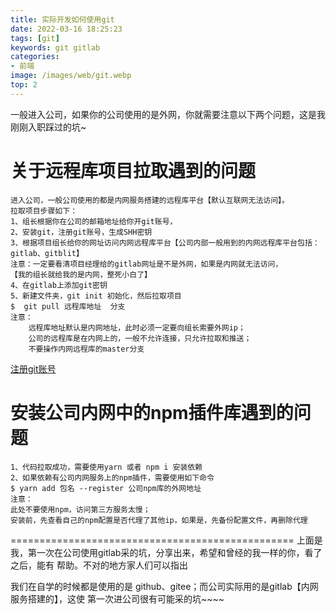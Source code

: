 ```yaml
---
title: 实际开发如何使用git
date: 2022-03-16 18:25:23
tags: [git]
keywords: git gitlab
categories:
- 前端
image: /images/web/git.webp
top: 2
---
```

一般进入公司，如果你的公司使用的是外网，你就需要注意以下两个问题，这是我刚刚入职踩过的坑~


# 关于远程库项目拉取遇到的问题
	进入公司，一般公司使用的都是内网服务搭建的远程库平台【默认互联网无法访问】。
	拉取项目步骤如下：
	1、组长根据你在公司的邮箱地址给你开git账号，
	2、安装git，注册git账号，生成SHH密钥
	3、根据项目组长给你的网址访问内网远程库平台【公司内部一般用到的内网远程库平台包括：
    gitlab、gitblit】
	注意：一定要看清项目经理给的gitlab网址是不是外网，如果是内网就无法访问，
	【我的组长就给我的是内网，整死小白了】
	4、在gitlab上添加git密钥
	5、新建文件夹，git init 初始化，然后拉取项目
	$  git pull 远程库地址  分支
	注意：
		远程库地址默认是内网地址，此时必须一定要向组长索要外网ip；
		公司的远程库是在内网上的，一般不允许连接，只允许拉取和推送；
		不要操作内网远程库的master分支
	

[注册git账号](https://blog.csdn.net/weixin_44224921/article/details/123476327?spm=1001.2014.3001.5501)


# 安装公司内网中的npm插件库遇到的问题 
	1、代码拉取成功，需要使用yarn 或者 npm i 安装依赖
	2、如果依赖有公司内网服务上的npm插件，需要使用如下命令
	$ yarn add 包名 --register 公司npm库的外网地址
	注意：
	此处不要使用npm，访问第三方服务太慢；
	安装前，先查看自己的npm配置是否代理了其他ip，如果是，先备份配置文件，再删除代理





=================================================
上面是我，第一次在公司使用gitlab采的坑，分享出来，希望和曾经的我一样的你，看了之后，能有
帮助。不对的地方家人们可以指出


我们在自学的时候都是使用的是 github、gitee；而公司实际用的是gitlab【内网服务搭建的】，这使
第一次进公司很有可能采的坑~~~~
